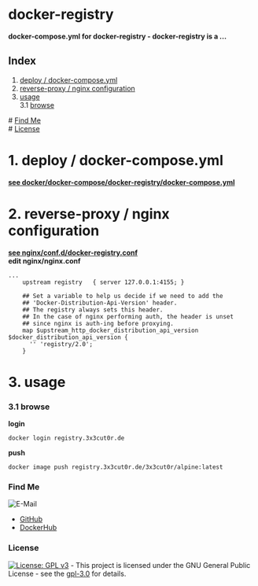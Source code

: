 # docker-registry

**docker-compose.yml for docker-registry - docker-registry is a ...**  

## Index

1. [deploy / docker-compose.yml](#deploy)  
2. [reverse-proxy / nginx configuration](#reverse-proxy)  
3. [usage](#usage)  
  3.1 [browse](#browse)  

\# [Find Me](#findme)  
\# [License](#license)  

# 1. deploy / docker-compose.yml <a name="deploy"></a>  
**[see docker/docker-compose/docker-registry/docker-compose.yml](https://github.com/3x3cut0r/vps/blob/main/docker/docker-compose/docker-registry/docker-compose.yml)**  

# 2. reverse-proxy / nginx configuration <a name="reverse-proxy"></a>  
**[see nginx/conf.d/docker-registry.conf](https://github.com/3x3cut0r/vps/blob/main/nginx/conf.d/docker-registry.conf)**  
**edit nginx/nginx.conf**  
```shell
...
    upstream registry   { server 127.0.0.1:4155; }

    ## Set a variable to help us decide if we need to add the
    ## 'Docker-Distribution-Api-Version' header.
    ## The registry always sets this header.
    ## In the case of nginx performing auth, the header is unset
    ## since nginx is auth-ing before proxying.
    map $upstream_http_docker_distribution_api_version $docker_distribution_api_version {
      '' 'registry/2.0';
    }

```

# 3. usage <a name="usage"></a>  

### 3.1 browse <a name="browse"></a>  
**login**  
```shell
docker login registry.3x3cut0r.de

```
**push**  
```shell
docker image push registry.3x3cut0r.de/3x3cut0r/alpine:latest

```

### Find Me <a name="findme"></a>

![E-Mail](https://img.shields.io/badge/E--Mail-executor55%40gmx.de-red)
* [GitHub](https://github.com/3x3cut0r)
* [DockerHub](https://hub.docker.com/u/3x3cut0r)

### License <a name="license"></a>

[![License: GPL v3](https://img.shields.io/badge/License-GPLv3-blue.svg)](https://www.gnu.org/licenses/gpl-3.0) - This project is licensed under the GNU General Public License - see the [gpl-3.0](https://www.gnu.org/licenses/gpl-3.0.en.html) for details.

